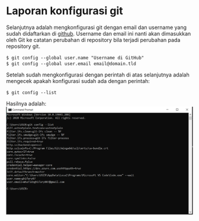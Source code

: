 # Laporan konfigurasi git

Selanjutnya adalah mengkonfigurasi git dengan email dan username yang sudah didaftarkan di [github](https://github.com/).
Username dan email ini nanti akan dimasukkan oleh Git ke catatan perubahan di repository bila terjadi perubahan pada repository git.

```
$ git config --global user.name "Username di GitHub"
$ git config --global user.email email@domain.tld
```
Setelah sudah mengkonfigurasi dengan perintah di atas selanjutnya adalah mengecek apakah konfigurasi sudah ada dengan perintah:

```
$ git config --list
```

Hasilnya adalah:
![config](images/01/config.PNG)